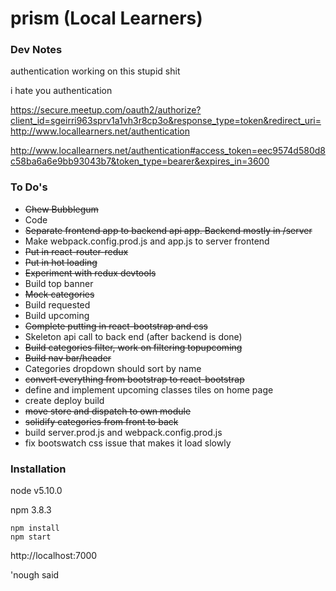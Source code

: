 # prism (Local Learners)

### Dev Notes

authentication
working on this stupid shit

i hate you authentication

https://secure.meetup.com/oauth2/authorize?client_id=sgeirri963sprv1a1vh3r8cp3o&response_type=token&redirect_uri=http://www.locallearners.net/authentication


http://www.locallearners.net/authentication#access_token=eec9574d580d8c58ba6a6e9bb93043b7&token_type=bearer&expires_in=3600


### To Do's

- ~~Chew Bubblegum~~
- Code
- ~~Separate frontend app to backend api app.  Backend mostly in /server~~
- Make webpack.config.prod.js and app.js to server frontend
- ~~Put in react-router-redux~~
- ~~Put in hot loading~~
- ~~Experiment with redux devtools~~
- Build top banner
- ~~Mock categories~~
- Build requested
- Build upcoming
- ~~Complete putting in react-bootstrap and css~~
- Skeleton api call to back end (after backend is done)
- ~~Build categories filter, work on filtering topupcoming~~
- ~~Build nav bar/header~~
- Categories dropdown should sort by name
- ~~convert everything from bootstrap to react-bootstrap~~
- define and implement upcoming classes tiles on home page
- create deploy build
- ~~move store and dispatch to own module~~
- ~~solidify categories from front to back~~
- build server.prod.js and webpack.config.prod.js
- fix bootswatch css issue that makes it load slowly

### Installation

node v5.10.0

npm 3.8.3

```
npm install
npm start
```

http://localhost:7000

'nough said